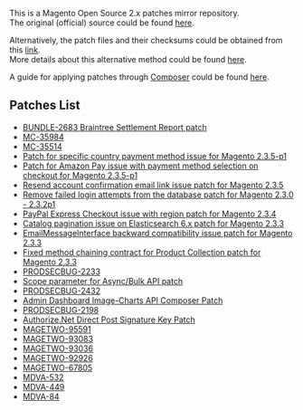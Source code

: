 This is a Magento Open Source 2.x patches mirror repository.  
The original (official) source could be found [here](https://magento.com/tech-resources/download).

Alternatively, the patch files and their checksums could be obtained from this [link](https://www.magentocommerce.com/products/downloads/info/filter/type/ce-patch).  
More details about this alternative method could be found [here](https://gist.github.com/piotrekkaminski/9bc45ec84028611d621e).

A guide for applying patches through [Composer](https://getcomposer.org/) could be found [here](https://devdocs.magento.com/guides/v2.3/comp-mgr/patching.html#applying-patches).

## Patches List

* [BUNDLE-2683 Braintree Settlement Report patch](patches/BUNDLE-2683-Braintree-Settlement-Report-patch)
* [MC-35984](patches/MC-35984)
* [MC-35514](patches/MC-35514)
* [Patch for specific country payment method issue for Magento 2.3.5-p1](patches/Specific-country-payment-method-issue-patch-for-Magento-2.3.5-p1)
* [Patch for Amazon Pay issue with payment method selection on checkout for Magento 2.3.5-p1](patches/Amazon-Pay-issue-with-payment-method-selection-on-checkout-patch-for-Magento-2.3.5-p1)
* [Resend account confirmation email link issue patch for Magento 2.3.5](patches/Resend-account-confirmation-email-link-issue-patch-for-Magento-2.3.5)
* [Remove failed login attempts from the database patch for Magento 2.3.0 - 2.3.2p1](patches/Remove-failed-login-attempts-from-the-database-patch-for-Magento-2.3.0-2.3.2p1)
* [PayPal Express Checkout issue with region patch for Magento 2.3.4](patches/PayPal-Express-Checkout-issue-with-region-patch-for-Magento-2.3.4)
* [Catalog pagination issue on Elasticsearch 6.x patch for Magento 2.3.3](patches/Catalog-pagination-issue-on-Elasticsearch-6.x-patch-for-Magento-2.3.3)
* [EmailMessageInterface backward compatibility issue patch for Magento 2.3.3](patches/EmailMessageInterface-backward-compatibility-issue-patch-for-Magento-2.3.3)
* [Fixed method chaining contract for Product Collection patch for Magento 2.3.3](patches/Fixed-method-chaining-contract-for-Product-Collection-patch-for-Magento-2.3.3)
* [PRODSECBUG-2233](patches/PRODSECBUG-2233)
* [Scope parameter for Async/Bulk API patch](patches/Scope-parameter-Async⁄Bulk-API-patch)
* [PRODSECBUG-2432](patches/PRODSECBUG-2432)
* [Admin Dashboard Image-Charts API Composer Patch](patches/Admin-Dashboard-Image-Charts-API-Composer-Patch)
* [PRODSECBUG-2198](patches/PRODSECBUG-2198)
* [Authorize.Net Direct Post Signature Key Patch](patches/Authorizenet-Direct-Post-Signature-Key-Patch)
* [MAGETWO-95591](patches/MAGETWO-95591)
* [MAGETWO-93083](patches/MAGETWO-93083)
* [MAGETWO-93036](patches/MAGETWO-93036)
* [MAGETWO-92926](patches/MAGETWO-92926)
* [MAGETWO-67805](patches/MAGETWO-67805)
* [MDVA-532](patches/MDVA-532)
* [MDVA-449](patches/MDVA-449)
* [MDVA-84](patches/MDVA-84)
